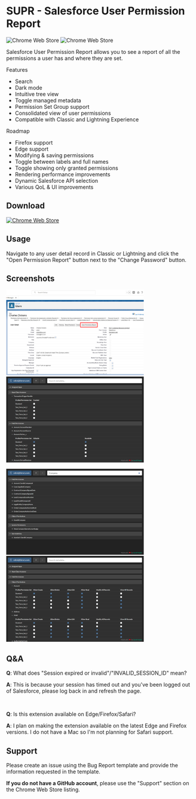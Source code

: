 # SUPR - Salesforce User Permission Report

![Chrome Web Store](https://img.shields.io/chrome-web-store/v/gkibdicghcpcikhjpgjoijpobdipklnp?style=flat-square)
![Chrome Web Store](https://img.shields.io/chrome-web-store/users/gkibdicghcpcikhjpgjoijpobdipklnp)

Salesforce User Permission Report allows you to see a report of all the permissions a user has and where they are set.

Features
 - Search
 - Dark mode
 - Intuitive tree view
 - Toggle managed metadata
 - Permission Set Group support
 - Consolidated view of user permissions
 - Compatible with Classic and Lightning Experience

Roadmap
 - Firefox support
 - Edge support
 - Modifying & saving permissions
 - Toggle between labels and full names
 - Toggle showing only granted permissions
 - Rendering performance improvements
 - Dynamic Salesforce API selection
 - Various QoL & UI improvements
 
## Download

<a href="https://chrome.google.com/webstore/detail/salesforce-user-permissio/gkibdicghcpcikhjpgjoijpobdipklnp">

![Chrome Web Store](https://storage.googleapis.com/chrome-gcs-uploader.appspot.com/image/WlD8wC6g8khYWPJUsQceQkhXSlv1/mPGKYBIR2uCP0ApchDXE.png)

</a>

## Usage

Navigate to any user detail record in Classic or Lightning and click the "Open Permission Report" button next to the "Change Password" button.

## Screenshots

<p>
    <img src="branding/screenshots/user-detail.jpg" height="230">
    <img src="branding/screenshots/basic.jpg" height="230">
</p>

<p>
    <img src="branding/screenshots/filtering.jpg" height="230">
    <img src="branding/screenshots/object-perms.jpg" height="230">
</p>

## Q&A

**Q**: What does "Session expired or invalid"/"INVALID_SESSION_ID" mean?

**A**: This is because your session has timed out and you've been logged out of Salesforce, please log back in and refresh the page.

<br />

**Q**: Is this extension available on Edge/Firefox/Safari?

**A**: I plan on making the extension available on the latest Edge and Firefox versions. I do not have a Mac so I'm not planning for Safari support.

## Support

Please create an issue using the Bug Report template and provide the information requested in the template.

**If you do not have a GitHub account**, please use the "Support" section on the Chrome Web Store listing.